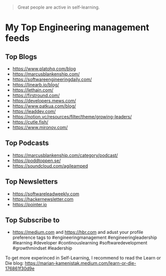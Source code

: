 > Great people are active in self-learning.

# My Top Engineering management feeds
## Top Blogs
- https://www.platohq.com/blog
- https://marcusblankenship.com/
- https://softwareengineeringdaily.com/
- https://linearb.io/blog/
- https://lethain.com/
- https://firstround.com/
- https://developers.mews.com/
- https://www.patkua.com/blog/
- https://leaddev.com/
- https://notion.vc/resources/filter/theme/growing-leaders/
- https://cutle.fish/
- https://www.mironov.com/
## Top Podcasts 
- https://marcusblankenship.com/category/podcast/
- https://poddtoppen.se/
- https://soundcloud.com/agileamped
## Top Newsletters
- https://softwareleadweekly.com
- https://hackernewsletter.com
- https://pointer.io
## Top Subscribe to 
- https://medium.com and https://hbr.com and adust your profile preference tags to #engineeringmanagement #engineeringleadership #learning #developer #continouslearning #softwaredevelopment #growthmindset  #leadership


To get more experinced in Self-Learning, I recommend to read the Learn or Die blog: https://marian-kamenistak.medium.com/learn-or-die-176861f30d9e
